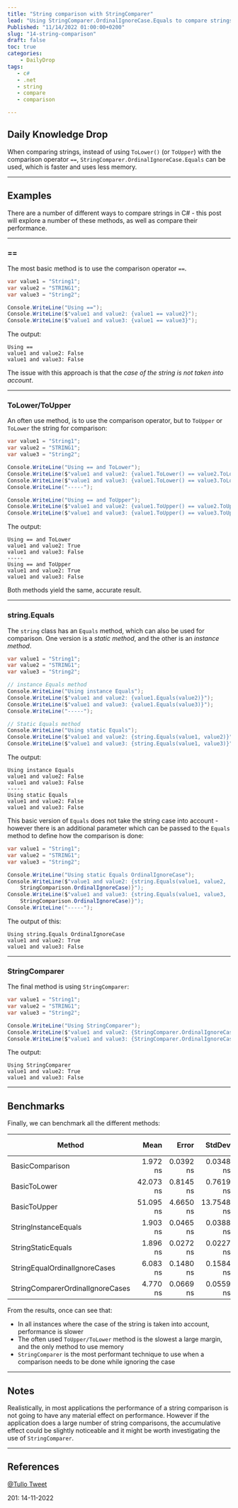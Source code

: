 ```yaml
---
title: "String comparison with StringComparer"
lead: "Using StringComparer.OrdinalIgnoreCase.Equals to compare strings instead of ToLower"
Published: "11/14/2022 01:00:00+0200"
slug: "14-string-comparison"
draft: false
toc: true
categories:
    - DailyDrop
tags:
   - c#
   - .net
   - string
   - compare
   - comparison

---
```


## Daily Knowledge Drop

When comparing strings, instead of using `ToLower()` (or `ToUpper`) with the comparison operator `==`, `StringComparer.OrdinalIgnoreCase.Equals` can be used, which is faster and uses less memory.

---

## Examples

There are a number of different ways to compare strings in C# - this post will explore a number of these methods, as well as compare their performance.

---

### ==

The most basic method is to use the comparison operator `==`. 

``` csharp
var value1 = "String1";
var value2 = "STRING1";
var value3 = "String2";

Console.WriteLine("Using ==");
Console.WriteLine($"value1 and value2: {value1 == value2}");
Console.WriteLine($"value1 and value3: {value1 == value3}");
```

The output:
``` terminal
Using ==
value1 and value2: False
value1 and value3: False
```

The issue with this approach is that the _case of the string is not taken into account_.

---

### ToLower/ToUpper

An often use method, is to use the comparison operator, but to `ToUpper` or `ToLower` the string for comparison:

``` csharp
var value1 = "String1";
var value2 = "STRING1";
var value3 = "String2";

Console.WriteLine("Using == and ToLower");
Console.WriteLine($"value1 and value2: {value1.ToLower() == value2.ToLower()}");
Console.WriteLine($"value1 and value3: {value1.ToLower() == value3.ToLower()}");
Console.WriteLine("-----");

Console.WriteLine("Using == and ToUpper");
Console.WriteLine($"value1 and value2: {value1.ToUpper() == value2.ToUpper()}");
Console.WriteLine($"value1 and value3: {value1.ToUpper() == value3.ToUpper()}");
```

The output:
``` terminal
Using == and ToLower
value1 and value2: True
value1 and value3: False
-----
Using == and ToUpper
value1 and value2: True
value1 and value3: False
```

Both methods yield the same, accurate result.

---

### string.Equals

The `string` class has an `Equals` method, which can also be used for comparison. One version is a _static method_, and the other is an _instance method_.

``` csharp
var value1 = "String1";
var value2 = "STRING1";
var value3 = "String2";

// instance Equals method
Console.WriteLine("Using instance Equals");
Console.WriteLine($"value1 and value2: {value1.Equals(value2)}");
Console.WriteLine($"value1 and value3: {value1.Equals(value3)}");
Console.WriteLine("-----");

// Static Equals method
Console.WriteLine("Using static Equals");
Console.WriteLine($"value1 and value2: {string.Equals(value1, value2)}");
Console.WriteLine($"value1 and value3: {string.Equals(value1, value3)}");
```

The output:

``` terminal
Using instance Equals
value1 and value2: False
value1 and value3: False
-----
Using static Equals
value1 and value2: False
value1 and value3: False
```

This basic version of `Equals` does not take the string case into account - however there is an additional parameter which can be passed to the `Equals` method to define how the comparison is done:

``` csharp
var value1 = "String1";
var value2 = "STRING1";
var value3 = "String2";

Console.WriteLine("Using static Equals OrdinalIgnoreCase");
Console.WriteLine($"value1 and value2: {string.Equals(value1, value2, 
    StringComparison.OrdinalIgnoreCase)}");
Console.WriteLine($"value1 and value3: {string.Equals(value1, value3, 
    StringComparison.OrdinalIgnoreCase)}");
Console.WriteLine("-----");
```

The output of this:

``` terminal
Using string.Equals OrdinalIgnoreCase
value1 and value2: True
value1 and value3: False
```

---

### StringComparer

The final method is using `StringComparer`:

``` csharp
var value1 = "String1";
var value2 = "STRING1";
var value3 = "String2";

Console.WriteLine("Using StringComparer");
Console.WriteLine($"value1 and value2: {StringComparer.OrdinalIgnoreCase.Equals(value1, value2)}");
Console.WriteLine($"value1 and value3: {StringComparer.OrdinalIgnoreCase.Equals(value1, value3)}");
```

The output:

``` terminal
Using StringComparer
value1 and value2: True
value1 and value3: False
```

---

## Benchmarks

Finally, we can benchmark all the different methods:

| Method | Mean | Error | StdDev | Median | Ratio | RatioSD | Gen0 | Allocated | Alloc Ratio |
| --------------------------------- | ----------:| ----------:| -----------:| ----------:| ------:| --------:| -------:| ----------:| ------------:|
| BasicComparison | 1.972 ns | 0.0392 ns | 0.0348 ns | 1.974 ns | 1.00 | 0.00 | - | - | NA |
| BasicToLower | 42.073 ns | 0.8145 ns | 0.7619 ns | 42.187 ns | 21.34 | 0.61 | 0.0127 | 80 B | NA |
| BasicToUpper | 51.095 ns | 4.6650 ns | 13.7548 ns | 42.910 ns | 21.74 | 1.32 | 0.0127 | 80 B | NA |
| StringInstanceEquals | 1.903 ns | 0.0465 ns | 0.0388 ns | 1.912 ns | 0.96 | 0.02 | - | - | NA |
| StringStaticEquals | 1.896 ns | 0.0272 ns | 0.0227 ns | 1.899 ns | 0.96 | 0.02 | - | - | NA |
| StringEqualOrdinalIgnoreCases | 6.083 ns | 0.1480 ns | 0.1584 ns | 6.078 ns | 3.09 | 0.10 | - | - | NA |
| StringComparerOrdinalIgnoreCases | 4.770 ns | 0.0669 ns | 0.0559 ns | 4.762 ns | 2.42 | 0.04 | - | - | NA |

From the results, once can see that:
- In all instances where the case of the string is taken into account, performance is slower
- The often used `ToUpper/ToLower` method is the slowest a large margin, and the only method to use memory
- `StringComparer` is the most performant technique to use when a comparison needs to be done while ignoring the case

---

## Notes

Realistically, in most applications the performance of a string comparison is not going to have any material effect on performance. However if the application does a large number of string comparisons, the accumulative effect could be slightly noticeable and it might be worth investigating the use of `StringComparer`.

---

## References

[@Tullo Tweet](https://twitter.com/Tullo/status/1583491663577481219)  

<?# DailyDrop ?>201: 14-11-2022<?#/ DailyDrop ?>
